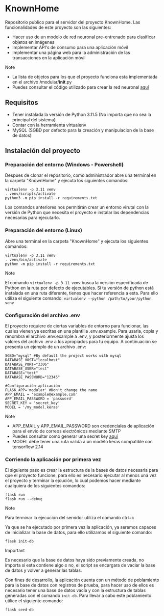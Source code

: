 # KnownHome

Repositorio publico para el servidor del proyecto KnownHome. Las funcionalidades de este proyecto son las siguientes: 
- Hacer uso de un modelo de red neuronal pre-entrenado para clasificar objetos en imágenes
- Implementar API's de consumo para una aplicación móvil
- Implementar una página web para la administración de las transacciones en la aplicación móvil

> [!NOTE]
> - La lista de objetos para los que el proyecto funciona esta implementada en el archivo /modular/__init__.py
> - Puedes consultar el código utilizado para crear la red neuronal [aquí](https://github.com/Carlos-D-09/object-recognition)

## Requisitos
- Tener instalada la versión de Python 3.11.5 (No importa que no sea la principal del sistema)
- Contar con la herramienta virtualenv
- MySQL (SGBD por defecto para la creación y manipulacion de la base de datos)

## Instalación del proyecto

### Preparación del entorno (Windows - Powershell)
Despues de clonar el repositorio, como administrador abre una terminal en la carpeta "KnownHome" y ejecuta los siguientes comandos: 
```
virtualenv -p 3.11 venv
. venv/scripts/activate
python3 -m pip install -r requirements.txt 
```
Los comandos anteriores nos permitirán crear un entorno virutal con la versión de Python que necesita el proyecto e instalar las dependencias necesarias para ejecutarlo.

### Preparación del entorno (Linux)
Abre una terminal en la carpeta "KnownHome" y ejecuta los siguientes comandos:
```
virtualenv -p 3.11 venv
. venv/bin/activate
python -m pip install -r requirements.txt
```

> [!NOTE]
> El comando `virtualenv -p 3.11 venv` busca la versión especificada de Python en la ruta por defecto de ejecutables. Si tu versión de python está instalada en una ruta diferente, tienes que hacer referencia a esta. Para ello utiliza el siguiente comando: `virtualenv --python /path/to/your/python venv`

### Configuración del archivo .env
El proyecto requiere de ciertas variables de entorno para funcionar, las cuales vienen ya escritas en una plantilla .env.example. Para usarla, copia y renombra el archivo .env.example a .env, y posteriormente ajusta los valores del archivo .env a los apropiados para tu equipo. A continuación se presenta un ejemplo de un archivo .env: 
```
SGBD="mysql" #By default the project works with mysql
DATABASE_HOST="localhost"
DATABASE_PORT="3306"
DATABASE_USER="test"
DATABASE="test"
DATABASE_PASSWORD="12345"

#Configuración aplicación
FLASK_APP='modular' #Don't change the name
APP_EMAIL = 'example@example.com'
APP_EMAIL_PASSWORD = 'password'
SECRET_KEY = 'secret_key'
MODEL = '/my_model.keras'
```
> [!NOTE]
> - APP_EMAIL y APP_EMAIL_PASSWORD son credenciales de aplicación para el envio de correos electrónicos mediante SMTP
> - Puedes consultar como generar una secret key [aquí](https://flask.palletsprojects.com/en/2.3.x/config/#:~:text=Default%3A%20None-,SECRET_KEY,-%C2%B6)
> - MODEL debe tener una ruta valida a un modelo keras compatible con tensorflow 2.14

### Corriendo la aplicación por primera vez
El siguiente paso es crear la estructura de la bases de datos necesaria para que el proyecto funcione, para ello es necesario ejecutar al menos una vez el proyecto y terminar la ejcución, lo cual podemos hacer mediante cualquiera de los siguientes comandos: 
```
flask run
flask run --debug
```
> [!NOTE]
> Para terminar la ejecución del servidor utiliza el comando ctrl+c

Ya que se ha ejecutado por primera vez la aplicación, ya seremos capaces de inicializar la base de datos, para ello utilizamos el siguiente comando: 
```
flask init-db
```
> [!IMPORTANT]
> Es necesario que la base de datos haya sido previamente creada, no importa si esta contiene algo o no, el script se encargara de vaciar la base de datos y volver a generar las tablas.

Con fines de desarrollo, la aplicación cuenta con un método de poblamiento para la base de datos con registros de prueba, para hacer uso de ellos es necesario tener una base de datos vacía y con la estructura de tablas generadas con el comando `init-db`. Para llevar a cabo este poblamiento utilice el siguiente comando: 
```
flask seed-db
```
